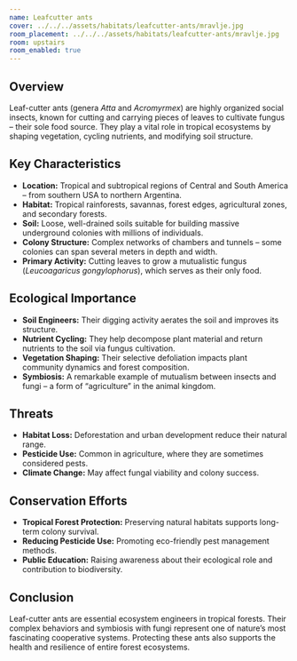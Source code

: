 ```yaml
---
name: Leafcutter ants
cover: ../../../assets/habitats/leafcutter-ants/mravlje.jpg
room_placement: ../../../assets/habitats/leafcutter-ants/mravlje.jpg
room: upstairs
room_enabled: true
---
```

## Overview
Leaf-cutter ants (genera *Atta* and *Acromyrmex*) are highly organized social insects, known for cutting and carrying pieces of leaves to cultivate fungus – their sole food source. They play a vital role in tropical ecosystems by shaping vegetation, cycling nutrients, and modifying soil structure.

## Key Characteristics
- **Location:** Tropical and subtropical regions of Central and South America – from southern USA to northern Argentina.
- **Habitat:** Tropical rainforests, savannas, forest edges, agricultural zones, and secondary forests.
- **Soil:** Loose, well-drained soils suitable for building massive underground colonies with millions of individuals.
- **Colony Structure:** Complex networks of chambers and tunnels – some colonies can span several meters in depth and width.
- **Primary Activity:** Cutting leaves to grow a mutualistic fungus (*Leucoagaricus gongylophorus*), which serves as their only food.

## Ecological Importance
- **Soil Engineers:** Their digging activity aerates the soil and improves its structure.
- **Nutrient Cycling:** They help decompose plant material and return nutrients to the soil via fungus cultivation.
- **Vegetation Shaping:** Their selective defoliation impacts plant community dynamics and forest composition.
- **Symbiosis:** A remarkable example of mutualism between insects and fungi – a form of “agriculture” in the animal kingdom.

## Threats
- **Habitat Loss:** Deforestation and urban development reduce their natural range.
- **Pesticide Use:** Common in agriculture, where they are sometimes considered pests.
- **Climate Change:** May affect fungal viability and colony success.

## Conservation Efforts
- **Tropical Forest Protection:** Preserving natural habitats supports long-term colony survival.
- **Reducing Pesticide Use:** Promoting eco-friendly pest management methods.
- **Public Education:** Raising awareness about their ecological role and contribution to biodiversity.

## Conclusion
Leaf-cutter ants are essential ecosystem engineers in tropical forests. Their complex behaviors and symbiosis with fungi represent one of nature’s most fascinating cooperative systems. Protecting these ants also supports the health and resilience of entire forest ecosystems.
